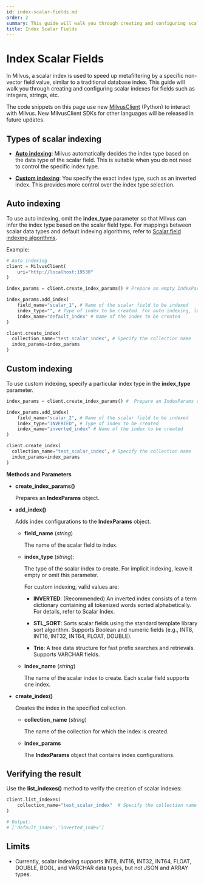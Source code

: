 ```yaml
---
id: index-scalar-fields.md
order: 2
summary: This guide will walk you through creating and configuring scalar indexes for fields such as integers, strings, etc.
title: Index Scalar Fields
---
```


# Index Scalar Fields

In Milvus, a scalar index is used to speed up metafiltering by a specific non-vector field value, similar to a traditional database index. This guide will walk you through creating and configuring scalar indexes for fields such as integers, strings, etc.

<div class="alert note">

The code snippets on this page use new <a href="https://milvus.io/api-reference/pymilvus/v2.4.x/About.md">MilvusClient</a> (Python) to interact with Milvus. New MilvusClient SDKs for other languages will be released in future updates.

</div>

## Types of scalar indexing

- __[Auto indexing](https://milvus.io/docs/index-scalar-fields.md#Auto-indexing)__: Milvus automatically decides the index type based on the data type of the scalar field. This is suitable when you do not need to control the specific index type.

- __[Custom indexing](https://milvus.io/docs/index-scalar-fields.md#Custom-indexing)__: You specify the exact index type, such as an inverted index. This provides more control over the index type selection.

## Auto indexing

To use auto indexing, omit the __index_type__ parameter so that Milvus can infer the index type based on the scalar field type. For mappings between scalar data types and default indexing algorithms, refer to [Scalar field indexing algorithms](https://milvus.io/docs/scalar_index.md#Scalar-field-indexing-algorithms).

Example:

```python
# Auto indexing
client = MilvusClient(
    uri="http://localhost:19530"
)

index_params = client.create_index_params() # Prepare an empty IndexParams object, without having to specify any index parameters

index_params.add_index(
    field_name="scalar_1", # Name of the scalar field to be indexed
    index_type="", # Type of index to be created. For auto indexing, leave it empty or omit this parameter.
    index_name="default_index" # Name of the index to be created
)

client.create_index(
  collection_name="test_scalar_index", # Specify the collection name
  index_params=index_params
)
```

## Custom indexing

To use custom indexing, specify a particular index type in the __index_type__ parameter.

```python
index_params = client.create_index_params() #  Prepare an IndexParams object

index_params.add_index(
    field_name="scalar_2", # Name of the scalar field to be indexed
    index_type="INVERTED", # Type of index to be created
    index_name="inverted_index" # Name of the index to be created
)

client.create_index(
  collection_name="test_scalar_index", # Specify the collection name
  index_params=index_params
)
```

__Methods and Parameters__

- __create_index_params()__

    Prepares an __IndexParams__ object.

- __add_index()__

    Adds index configurations to the __IndexParams__ object.

    - __field_name__ (_string_)

        The name of the scalar field to index.

    - __index_type__ (_string_): 

        The type of the scalar index to create. For implicit indexing, leave it empty or omit this parameter.

        For custom indexing, valid values are:

        - __INVERTED__: (Recommended) An inverted index consists of a term dictionary containing all tokenized words sorted alphabetically. For details, refer to Scalar Index.

        - __STL_SORT__: Sorts scalar fields using the standard template library sort algorithm. Supports Boolean and numeric fields (e.g., INT8, INT16, INT32, INT64, FLOAT, DOUBLE).

        - __Trie__: A tree data structure for fast prefix searches and retrievals. Supports VARCHAR fields.

    - __index_name__ (_string_)

        The name of the scalar index to create. Each scalar field supports one index.

- __create_index()__

    Creates the index in the specified collection.

    - __collection_name__ (_string_)

        The name of the collection for which the index is created.

    - __index_params__

        The __IndexParams__ object that contains index configurations.

## Verifying the result

Use the __list_indexes()__ method to verify the creation of scalar indexes:



```python
client.list_indexes(
    collection_name="test_scalar_index"  # Specify the collection name
)

# Output:
# ['default_index','inverted_index']
```

## Limits

- Currently, scalar indexing supports INT8, INT16, INT32, INT64, FLOAT, DOUBLE, BOOL, and VARCHAR data types, but not JSON and ARRAY types.

